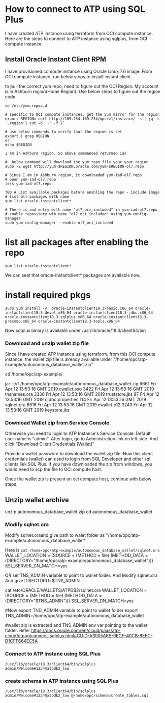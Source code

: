 # How to connect to ATP using SQL Plus

I have created ATP instance using terraform from OCI compute instance. 
Here are the steps to connect to ATP instance using sqlplus, from OCI compute instance.

## Install Oracle Instant Client RPM

I have provisioned compute instance using Oracle Linux 7.6 image. From OCI compute instance, run below steps to install instant client.

to pull the correct yum repo, need to figure out the OCI Region. My account is in Ashburn region(Home Region).
Use below steps to figure out the region code. 
```
cd /etc/yum.repos.d
 
# specific to OCI compute instances, get the yum mirror for the region
export REGION=`curl http://169.254.169.254/opc/v1/instance/ -s | jq -r '.region'| cut -d '-' -f 2`

# use below commands to verify that the region is set
export | grep REGION
or
echo $REGION

I am in Ashburn region. So above commanded returned iad

#  below command will download the yum repo file your your region
sudo -E wget http://yum-$REGION.oracle.com/yum-$REGION-ol7.repo

# Since I am in Ashburn region, it downloaded yum-iad-ol7.repo
# open yum-iad-ol7.repo
less yum-iad-ol7.repo

TBD # List available packages before enabling the repo - include image
# list all packages with name 
yum list oracle-instantclient*   

# There is and entry with name "ol7_oci_included" in yum-iad-ol7.repo
# enable repository wih name "ol7_oci_included" using yum-config-manager 
sudo yum-config-manager --enable ol7_oci_included

```

# list all packages after enabling the repo
```
yum list oracle-instantclient*    

```

We can seet that oracle-instantclient* packages are available now.

# install required pkgs
```
sudo yum install -y  oracle-instantclient18.3-basic.x86_64 oracle-instantclient18.3-devel.x86_64 oracle-instantclient18.3-jdbc.x86_64 oracle-instantclient18.3-sqlplus.x86_64 oracle-instantclient18.3-precomp.x86_64 oracle-instantclient18.3-tools.x86_64
```


Now sqlplus binary is available under /usr/lib/oracle/18.3/client64/bin

### Download and unzip wallet zip file

Since I have created ATP instance using terraform, from this OCI compute instance, the wallet zip file is already available under "/home/opc/atp-example/autonomous_database_wallet.zip"

cd /home/opc/atp-example/

 jar -tvf /home/opc/atp-example/autonomous_database_wallet.zip
  6661 Fri Apr 12 13:53:16 GMT 2019 cwallet.sso
  3422 Fri Apr 12 13:53:16 GMT 2019 tnsnames.ora
  3336 Fri Apr 12 13:53:16 GMT 2019 truststore.jks
    87 Fri Apr 12 13:53:16 GMT 2019 ojdbc.properties
   114 Fri Apr 12 13:53:16 GMT 2019 sqlnet.ora
  6616 Fri Apr 12 13:53:16 GMT 2019 ewallet.p12
  3243 Fri Apr 12 13:53:16 GMT 2019 keystore.jks
  
  ### Download Wallet zip from Service Console
Otherwise you need to login to ATP Instance's Service Console. Default user name is "admin". 
After login, go to Administration link on left side. And click "Download Client Credentials (Wallet)"

Provide a wallet password to download the wallet zip file.  Now this client credentials (wallet) can used to login from SQL Developer and other sql clients liek SQL Plus. If you have downloaded the zip from windows, you would need to scp the file to OCI compute host.

Once the wallet zip is present on oci compute host, continue with below steps.

## Unzip wallet archive
unzip autonomous_database_wallet.zip
cd autonomous_database_wallet

### Modify sqlnet.ora 
Modify sqlnet.oraand give path to walet folder as "/home/opc/atp-example/autonomous_database_wallet"

Here is 
```cat /home/opc/atp-example/autonomous_database_wallet/sqlnet.ora```
WALLET_LOCATION = (SOURCE = (METHOD = file) (METHOD_DATA = (DIRECTORY="/home/opc/atp-example/autonomous_database_wallet")))
SSL_SERVER_DN_MATCH=yes

OR set TNS_ADMIN variable to point to wallet folder. And Modify sqlnet.ora
And give DIRECTORU=$TNS_ADMIN

cat /etc/ORACLE/WALLETS/ATPDB2/sqlnet.ora
WALLET_LOCATION = (SOURCE = (METHOD = file) (METHOD_DATA = (DIRECTORY="$TNS_ADMIN")))
SSL_SERVER_DN_MATCH=yes

#Now export TND_ADMIN variable to point to wallet folder
export TNS_ADMIN=/home/opc/atp-example/autonomous_database_wallet


#wallet zip is extracted and TNS_ADMIN env var pointing to the wallet folder.
Refer https://docs.oracle.com/en/cloud/paas/atp-cloud/atpug/connect-sqlplus.html#GUID-A3005A6E-9ECF-40CB-8EFC-D1CFF664EC5A


### Connect to ATP instane using SQL Plus

```
/usr/lib/oracle/18.3/client64/bin/sqlplus admin/Welcome#1234@atpdb2_low
```

### create schema in ATP instance using SQL Plus
```
/usr/lib/oracle/18.3/client64/bin/sqlplus admin/Welcome#1234@atpdb2_low @/home/opc/schema/create_tables.sql
```
